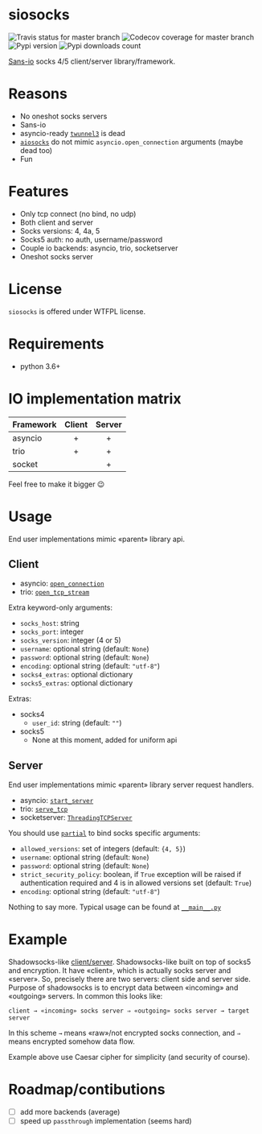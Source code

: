 # siosocks
![Travis status for master branch](https://travis-ci.com/pohmelie/siosocks.svg?branch=master)
![Codecov coverage for master branch](https://codecov.io/gh/pohmelie/siosocks/branch/master/graph/badge.svg)
![Pypi version](https://img.shields.io/pypi/v/siosocks.svg)
![Pypi downloads count](https://pypi-badges.global.ssl.fastly.net/svg?package=siosocks&timeframe=monthly)

[Sans-io](https://sans-io.readthedocs.io/) socks 4/5 client/server library/framework.

# Reasons
* No oneshot socks servers
* Sans-io
* asyncio-ready [`twunnel3`](https://github.com/jvansteirteghem/twunnel3) is dead
* [`aiosocks`](https://github.com/nibrag/aiosocks) do not mimic `asyncio.open_connection` arguments (maybe dead too)
* Fun

# Features
* Only tcp connect (no bind, no udp)
* Both client and server
* Socks versions: 4, 4a, 5
* Socks5 auth: no auth, username/password
* Couple io backends: asyncio, trio, socketserver
* Oneshot socks server

# License
`siosocks` is offered under WTFPL license.

# Requirements
* python 3.6+

# IO implementation matrix

Framework | Client | Server
--- | :---: | :---:
asyncio | + | +
trio | + | +
socket | | +

Feel free to make it bigger :wink:

# Usage
End user implementations mimic «parent» library api.
## Client
* asyncio: [`open_connection`](https://docs.python.org/3/library/asyncio-stream.html#asyncio.open_connection)
* trio: [`open_tcp_stream`](https://trio.readthedocs.io/en/stable/reference-io.html#trio.open_tcp_stream)

Extra keyword-only arguments:
* `socks_host`: string
* `socks_port`: integer
* `socks_version`: integer (4 or 5)
* `username`: optional string (default: `None`)
* `password`: optional string (default: `None`)
* `encoding`: optional string (default: `"utf-8"`)
* `socks4_extras`: optional dictionary
* `socks5_extras`: optional dictionary

Extras:
* socks4
    * `user_id`: string (default: `""`)
* socks5
    * None at this moment, added for uniform api
## Server
End user implementations mimic «parent» library server request handlers.
* asyncio: [`start_server`](https://docs.python.org/3/library/asyncio-stream.html#asyncio.start_server)
* trio: [`serve_tcp`](https://trio.readthedocs.io/en/stable/reference-io.html#trio.serve_tcp)
* socketserver: [`ThreadingTCPServer`](https://docs.python.org/3/library/socketserver.html#socketserver.ThreadingTCPServer)

You should use [`partial`](https://docs.python.org/3/library/functools.html#functools.partial) to bind socks specific arguments:
* `allowed_versions`: set of integers (default: `{4, 5}`)
* `username`: optional string (default: `None`)
* `password`: optional string (default: `None`)
* `strict_security_policy`: boolean, if `True` exception will be raised if authentication required and 4 is in allowed versions set (default: `True`)
* `encoding`: optional string (default: `"utf-8"`)

Nothing to say more. Typical usage can be found at [`__main__.py`](https://github.com/pohmelie/siosocks/blob/master/siosocks/__main__.py)

# Example
Shadowsocks-like [client/server](https://github.com/pohmelie/siosocks/blob/master/examples/shadowsocks-like.py). Shadowsocks-like built on top of socks5 and encryption. It have «client», which is actually socks server and «server». So, precisely there are two servers: client side and server side. Purpose of shadowsocks is to encrypt data between «incoming» and «outgoing» servers. In common this looks like:
```
client → «incoming» socks server ⇒ «outgoing» socks server → target server
```
In this scheme `→` means «raw»/not encrypted socks connection, and `⇒` means encrypted somehow data flow.

Example above use Caesar cipher for simplicity (and security of course).

# Roadmap/contibutions
* [ ] add more backends (average)
* [ ] speed up `passthrough` implementation (seems hard)
